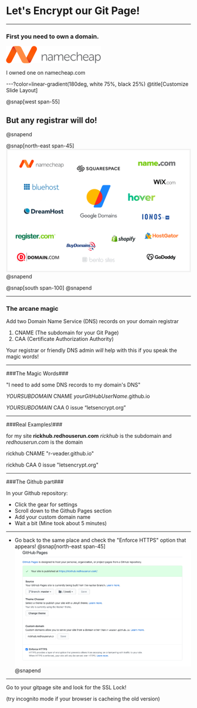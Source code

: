 # **Let's Encrypt** our **Git Page**!

---

### First you need to own a domain.

![IMAGE](assets/img/namecheap.png)

I owned one on namecheap.com


---?color=linear-gradient(180deg, white 75%, black 25%)
@title[Customize Slide Layout]

@snap[west span-55]
## But any registrar will do!
@snapend

@snap[north-east span-45]
![IMAGE](assets/img/registrars.png)
@snapend

@snap[south span-100]
@snapend

---

### The arcane magic

Add two Domain Name Service (DNS) records on your domain registrar

1. CNAME (The subdomain for your Git Page)
2. CAA (Certificate Authorization Authority)

Your registrar or friendly DNS admin *will* help with this if you speak the magic words!

---

###The Magic Words###

"I need to add some DNS records to my domain's DNS"

*YOURSUBDOMAIN* CNAME *yourGitHubUserName*.github.io

*YOURSUBDOMAIN* CAA 0 issue “letsencrypt.org”

---

###Real Examples!###

for my site **rickhub.redhouserun.com** *rickhub* is the subdomain and *redhouserun.com* is the domain 

rickhub CNAME "r-veader.github.io"

rickhub CAA 0 issue "letsencrypt.org"

---

###The Github part###

In your Github repository:
- Click the gear for settings
- Scroll down to the Github Pages section
- Add your custom domain name
- Wait a bit (Mine took about 5 minutes)

---

- Go back to the same place and check the "Enforce HTTPS" option that appears!
@snap[north-east span-45]
![IMAGE](assets/img/githubSSL.png)
@snapend

---

Go to your gitpage site and look for the SSL Lock! 

(try incognito mode if your browser is cacheing the old version)
